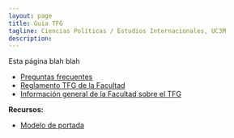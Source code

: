 ```yaml
---
layout: page
title: Guia TFG
tagline: Ciencias Políticas / Estudios Internacionales, UC3M
description:
---
```


Esta página blah blah

- [Preguntas frecuentes](./FAQ.html)
- [Reglamento TFG de la Facultad](files/Reglamento_TFG_Sept_2020_FCSJ.pdf)
- [Información general de la Facultad sobre el TFG](https://www.uc3m.es/ss/Satellite/SecretariaVirtual/es/TextoDosColumnas/1371241563580/Trabajo_de_Fin_de_Grad)

**Recursos:**

- [Modelo de portada](files/modelo_portada.docx)
